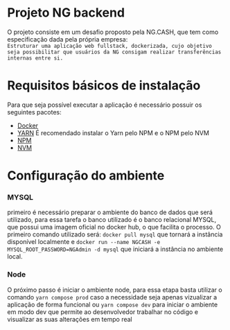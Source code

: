 # Projeto NG backend

O projeto consiste em um desafio proposto pela NG.CASH, que tem como especificação dada pela própria empresa:<br> `Estruturar uma aplicação web fullstack, dockerizada, cujo objetivo seja possibilitar que usuários da NG consigam realizar transferências internas entre si.`

# Requisitos básicos de instalação

Para que seja possível executar a aplicação é necessário possuir os seguintes pacotes:

-   [Docker](https://www.docker.com)
-   [YARN](https://classic.yarnpkg.com/lang/en/docs/install/#debian-stable)
    É recomendado instalar o Yarn pelo NPM e o NPM pelo NVM
-   [NPM](https://docs.npmjs.com/downloading-and-installing-node-js-and-npm)
-   [NVM](https://github.com/nvm-sh/nvm)

# Configuração do ambiente

### MYSQL

primeiro é necessário preparar o ambiente do banco de dados que será utilizado, para essa tarefa o banco utilizado é o banco relacional MYSQL, que possui uma imagem oficial no docker hub, o que facilita o processo. O primeiro comando utilizado será: `docker pull mysql` que tornará a instância disponível localmente e `docker run --name NGCASH -e MYSQL_ROOT_PASSWORD=NGAdmin -d mysql` que iniciará a instância no ambiente local.

### Node

O próximo passo é iniciar o ambiente node, para essa etapa basta utilizar o comando `yarn compose prod` caso a necessidade seja apenas vizualizar a aplicação de forma funcional ou `yarn compose dev` para iniciar o ambiente em modo dev que permite ao desenvolvedor trabalhar no código e visualizar as suas alterações em tempo real
